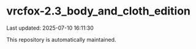 # vrcfox-2.3_body_and_cloth_edition

Last updated: 2025-07-10 16:11:30

This repository is automatically maintained.
